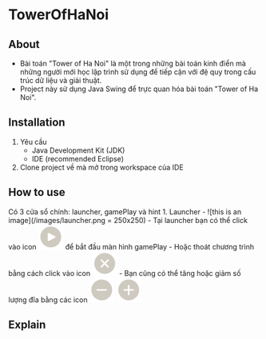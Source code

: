 # TowerOfHaNoi

## About
  - Bài toán "Tower of Ha Noi" là một trong những bài toán kinh điển mà những người mới học lập trình sử dụng để tiếp cận với đệ quy trong cấu trúc dữ liệu và giải thuật.
  - Project này sử dụng Java Swing để trực quan hóa bài toán "Tower of Ha Noi".
## Installation
  1. Yêu cầu 
      - Java Development Kit (JDK)
      - IDE (recommended Eclipse)
  2. Clone project về mà mở trong workspace của IDE

## How to use
  Có 3 cửa sổ chính: launcher, gamePlay và hint
      1. Launcher
          - ![this is an image](/images/launcher.png = 250x250)
          - Tại launcher bạn có thể click vào icon ![playIcon](/images/play.png) để bắt đầu màn hình gamePlay
          - Hoặc thoát chương trình bằng cách click vào icon ![exit](/images/exit.png)
          - Bạn cũng có thể tăng hoặc giảm số lượng đĩa bằng các icon ![minus](/images/minus.png) ![add](/images/add.png)

## Explain
